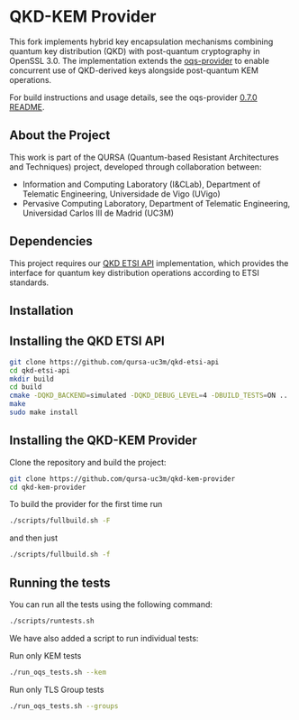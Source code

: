 # QKD-KEM Provider

This fork implements hybrid key encapsulation mechanisms combining quantum key distribution (QKD) with post-quantum cryptography in OpenSSL 3.0. The implementation extends the [oqs-provider](https://github.com/open-quantum-safe/oqs-provider) to enable concurrent use of QKD-derived keys alongside post-quantum KEM operations.

For build instructions and usage details, see the oqs-provider [0.7.0 README](https://github.com/open-quantum-safe/oqs-provider/blob/0.7.0/README.md).

## About the Project

This work is part of the QURSA (Quantum-based Resistant Architectures and Techniques) project, developed through collaboration between:

- Information and Computing Laboratory (I&CLab), Department of Telematic Engineering, Universidade de Vigo (UVigo)
- Pervasive Computing Laboratory, Department of Telematic Engineering, Universidad Carlos III de Madrid (UC3M)

## Dependencies

This project requires our [QKD ETSI API](https://github.com/qursa-uc3m/qkd-etsi-api) implementation, which provides the interface for quantum key distribution operations according to ETSI standards.

## Installation

## Installing the QKD ETSI API

```bash
git clone https://github.com/qursa-uc3m/qkd-etsi-api
cd qkd-etsi-api
mkdir build
cd build
cmake -DQKD_BACKEND=simulated -DQKD_DEBUG_LEVEL=4 -DBUILD_TESTS=ON ..
make
sudo make install
```

## Installing the QKD-KEM Provider

Clone the repository and build the project:

```bash
git clone https://github.com/qursa-uc3m/qkd-kem-provider
cd qkd-kem-provider
```

To build the provider for the first time run

```bash
./scripts/fullbuild.sh -F
```

and then just

```bash
./scripts/fullbuild.sh -f
```

## Running the tests

You can run all the tests using the following command:

```bash
./scripts/runtests.sh
```

We have also added a script to run individual tests:

Run only KEM tests

```bash
./run_oqs_tests.sh --kem
```

Run only TLS Group tests

```bash
./run_oqs_tests.sh --groups
```
